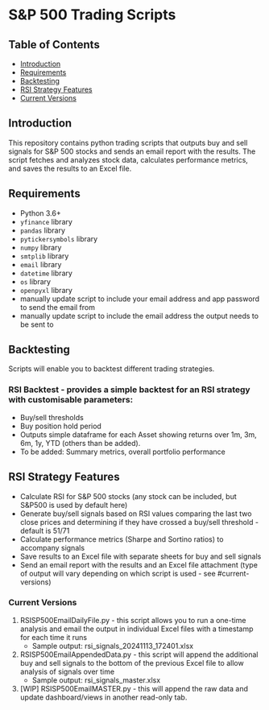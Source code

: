 # S&P 500 Trading Scripts

## Table of Contents
- [Introduction](#introduction)
- [Requirements](#requirements)
- [Backtesting](#backtesting) 
- [RSI Strategy Features](#rsi-strategy-features)
- [Current Versions](#current-versions)

## Introduction
This repository contains python trading scripts that outputs buy and sell signals for S&P 500 stocks and sends an email report with the results. The script fetches and analyzes stock data, calculates performance metrics, and saves the results to an Excel file.

## Requirements
- Python 3.6+
- `yfinance` library
- `pandas` library
- `pytickersymbols` library
- `numpy` library
- `smtplib` library
- `email` library
- `datetime` library
- `os` library
- `openpyxl` library
- manually update script to include your email address and app password to send the email from
- manually update script to include the email address the output needs to be sent to

## Backtesting
Scripts will enable you to backtest different trading strategies.

### RSI Backtest - provides a simple backtest for an RSI strategy with customisable parameters:
- Buy/sell thresholds
- Buy position hold period
- Outputs simple dataframe for each Asset showing returns over 1m, 3m, 6m, 1y, YTD (others than be added).
- To be added: Summary metrics, overall portfolio performance

## RSI Strategy Features
- Calculate RSI for S&P 500 stocks (any stock can be included, but S&P500 is used by default here)
- Generate buy/sell signals based on RSI values comparing the last two close prices and determining if they have crossed a buy/sell threshold - default is 51/71
- Calculate performance metrics (Sharpe and Sortino ratios) to accompany signals
- Save results to an Excel file with separate sheets for buy and sell signals
- Send an email report with the results and an Excel file attachment (type of output will vary depending on which script is used - see #current-versions)

### Current Versions
1. RSISP500EmailDailyFile.py - this script allows you to run a one-time analysis and email the output in individual Excel files with a timestamp for each time it runs
      - Sample output: rsi_signals_20241113_172401.xlsx
2. RSISP500EmailAppendedData.py - this script will append the additional buy and sell signals to the bottom of the previous Excel file to allow analysis of signals over time
      - Sample output: rsi_signals_master.xlsx
3. [WIP] RSISP500EmailMASTER.py - this will append the raw data and update dashboard/views in another read-only tab. 
